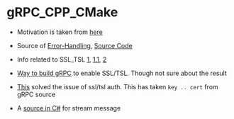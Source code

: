 # gRPC_CPP_CMake

- Motivation is taken from [here](https://github.com/faaxm/exmpl-cmake-grpc)
- Source of [Error-Handling](https://avi.im/grpc-errors/), [Source Code](https://github.com/avinassh/grpc-errors)

- Info related to SSL_TSL [1](https://github.com/grpc/grpc/issues/9593), [1.1](https://stackoverflow.com/questions/48024793/error-in-grpc-with-tls-support), [2](https://stackoverflow.com/questions/40623793/use-ssl-in-grpc-client-server-communication/41051292#41051292)
- [Way to build gRPC](https://stackoverflow.com/questions/63523196/how-to-build-grpc-with-openssl-instead-of-boringssl) to enable SSL/TSL. Though not sure about the result
- [This](https://github.com/grpc/grpc/issues/24918#issuecomment-741103013) solved the issue of ssl/tsl auth. This has taken `key .. cert` from gRPC source

- A [source in C#](https://blog.noser.com/grpc-tutorial-teil-2-streaming-mit-grpc/) for stream message
